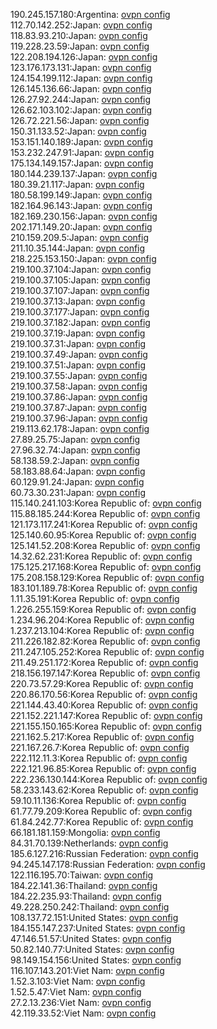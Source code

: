 190.245.157.180:Argentina: [ovpn config](vpn/190_245_157_180.ovpn)  
112.70.142.252:Japan: [ovpn config](vpn/112_70_142_252.ovpn)  
118.83.93.210:Japan: [ovpn config](vpn/118_83_93_210.ovpn)  
119.228.23.59:Japan: [ovpn config](vpn/119_228_23_59.ovpn)  
122.208.194.126:Japan: [ovpn config](vpn/122_208_194_126.ovpn)  
123.176.173.131:Japan: [ovpn config](vpn/123_176_173_131.ovpn)  
124.154.199.112:Japan: [ovpn config](vpn/124_154_199_112.ovpn)  
126.145.136.66:Japan: [ovpn config](vpn/126_145_136_66.ovpn)  
126.27.92.244:Japan: [ovpn config](vpn/126_27_92_244.ovpn)  
126.62.103.102:Japan: [ovpn config](vpn/126_62_103_102.ovpn)  
126.72.221.56:Japan: [ovpn config](vpn/126_72_221_56.ovpn)  
150.31.133.52:Japan: [ovpn config](vpn/150_31_133_52.ovpn)  
153.151.140.189:Japan: [ovpn config](vpn/153_151_140_189.ovpn)  
153.232.247.91:Japan: [ovpn config](vpn/153_232_247_91.ovpn)  
175.134.149.157:Japan: [ovpn config](vpn/175_134_149_157.ovpn)  
180.144.239.137:Japan: [ovpn config](vpn/180_144_239_137.ovpn)  
180.39.21.117:Japan: [ovpn config](vpn/180_39_21_117.ovpn)  
180.58.199.149:Japan: [ovpn config](vpn/180_58_199_149.ovpn)  
182.164.96.143:Japan: [ovpn config](vpn/182_164_96_143.ovpn)  
182.169.230.156:Japan: [ovpn config](vpn/182_169_230_156.ovpn)  
202.171.149.20:Japan: [ovpn config](vpn/202_171_149_20.ovpn)  
210.159.209.5:Japan: [ovpn config](vpn/210_159_209_5.ovpn)  
211.10.35.144:Japan: [ovpn config](vpn/211_10_35_144.ovpn)  
218.225.153.150:Japan: [ovpn config](vpn/218_225_153_150.ovpn)  
219.100.37.104:Japan: [ovpn config](vpn/219_100_37_104.ovpn)  
219.100.37.105:Japan: [ovpn config](vpn/219_100_37_105.ovpn)  
219.100.37.107:Japan: [ovpn config](vpn/219_100_37_107.ovpn)  
219.100.37.13:Japan: [ovpn config](vpn/219_100_37_13.ovpn)  
219.100.37.177:Japan: [ovpn config](vpn/219_100_37_177.ovpn)  
219.100.37.182:Japan: [ovpn config](vpn/219_100_37_182.ovpn)  
219.100.37.19:Japan: [ovpn config](vpn/219_100_37_19.ovpn)  
219.100.37.31:Japan: [ovpn config](vpn/219_100_37_31.ovpn)  
219.100.37.49:Japan: [ovpn config](vpn/219_100_37_49.ovpn)  
219.100.37.51:Japan: [ovpn config](vpn/219_100_37_51.ovpn)  
219.100.37.55:Japan: [ovpn config](vpn/219_100_37_55.ovpn)  
219.100.37.58:Japan: [ovpn config](vpn/219_100_37_58.ovpn)  
219.100.37.86:Japan: [ovpn config](vpn/219_100_37_86.ovpn)  
219.100.37.87:Japan: [ovpn config](vpn/219_100_37_87.ovpn)  
219.100.37.96:Japan: [ovpn config](vpn/219_100_37_96.ovpn)  
219.113.62.178:Japan: [ovpn config](vpn/219_113_62_178.ovpn)  
27.89.25.75:Japan: [ovpn config](vpn/27_89_25_75.ovpn)  
27.96.32.74:Japan: [ovpn config](vpn/27_96_32_74.ovpn)  
58.138.59.2:Japan: [ovpn config](vpn/58_138_59_2.ovpn)  
58.183.88.64:Japan: [ovpn config](vpn/58_183_88_64.ovpn)  
60.129.91.24:Japan: [ovpn config](vpn/60_129_91_24.ovpn)  
60.73.30.231:Japan: [ovpn config](vpn/60_73_30_231.ovpn)  
115.140.241.103:Korea Republic of: [ovpn config](vpn/115_140_241_103.ovpn)  
115.88.185.244:Korea Republic of: [ovpn config](vpn/115_88_185_244.ovpn)  
121.173.117.241:Korea Republic of: [ovpn config](vpn/121_173_117_241.ovpn)  
125.140.60.95:Korea Republic of: [ovpn config](vpn/125_140_60_95.ovpn)  
125.141.52.208:Korea Republic of: [ovpn config](vpn/125_141_52_208.ovpn)  
14.32.62.231:Korea Republic of: [ovpn config](vpn/14_32_62_231.ovpn)  
175.125.217.168:Korea Republic of: [ovpn config](vpn/175_125_217_168.ovpn)  
175.208.158.129:Korea Republic of: [ovpn config](vpn/175_208_158_129.ovpn)  
183.101.189.78:Korea Republic of: [ovpn config](vpn/183_101_189_78.ovpn)  
1.11.35.191:Korea Republic of: [ovpn config](vpn/1_11_35_191.ovpn)  
1.226.255.159:Korea Republic of: [ovpn config](vpn/1_226_255_159.ovpn)  
1.234.96.204:Korea Republic of: [ovpn config](vpn/1_234_96_204.ovpn)  
1.237.213.104:Korea Republic of: [ovpn config](vpn/1_237_213_104.ovpn)  
211.226.182.82:Korea Republic of: [ovpn config](vpn/211_226_182_82.ovpn)  
211.247.105.252:Korea Republic of: [ovpn config](vpn/211_247_105_252.ovpn)  
211.49.251.172:Korea Republic of: [ovpn config](vpn/211_49_251_172.ovpn)  
218.156.197.147:Korea Republic of: [ovpn config](vpn/218_156_197_147.ovpn)  
220.73.57.29:Korea Republic of: [ovpn config](vpn/220_73_57_29.ovpn)  
220.86.170.56:Korea Republic of: [ovpn config](vpn/220_86_170_56.ovpn)  
221.144.43.40:Korea Republic of: [ovpn config](vpn/221_144_43_40.ovpn)  
221.152.221.147:Korea Republic of: [ovpn config](vpn/221_152_221_147.ovpn)  
221.155.150.165:Korea Republic of: [ovpn config](vpn/221_155_150_165.ovpn)  
221.162.5.217:Korea Republic of: [ovpn config](vpn/221_162_5_217.ovpn)  
221.167.26.7:Korea Republic of: [ovpn config](vpn/221_167_26_7.ovpn)  
222.112.11.3:Korea Republic of: [ovpn config](vpn/222_112_11_3.ovpn)  
222.121.96.85:Korea Republic of: [ovpn config](vpn/222_121_96_85.ovpn)  
222.236.130.144:Korea Republic of: [ovpn config](vpn/222_236_130_144.ovpn)  
58.233.143.62:Korea Republic of: [ovpn config](vpn/58_233_143_62.ovpn)  
59.10.11.136:Korea Republic of: [ovpn config](vpn/59_10_11_136.ovpn)  
61.77.79.209:Korea Republic of: [ovpn config](vpn/61_77_79_209.ovpn)  
61.84.242.77:Korea Republic of: [ovpn config](vpn/61_84_242_77.ovpn)  
66.181.181.159:Mongolia: [ovpn config](vpn/66_181_181_159.ovpn)  
84.31.70.139:Netherlands: [ovpn config](vpn/84_31_70_139.ovpn)  
185.6.127.216:Russian Federation: [ovpn config](vpn/185_6_127_216.ovpn)  
94.245.147.178:Russian Federation: [ovpn config](vpn/94_245_147_178.ovpn)  
122.116.195.70:Taiwan: [ovpn config](vpn/122_116_195_70.ovpn)  
184.22.141.36:Thailand: [ovpn config](vpn/184_22_141_36.ovpn)  
184.22.235.93:Thailand: [ovpn config](vpn/184_22_235_93.ovpn)  
49.228.250.242:Thailand: [ovpn config](vpn/49_228_250_242.ovpn)  
108.137.72.151:United States: [ovpn config](vpn/108_137_72_151.ovpn)  
184.155.147.237:United States: [ovpn config](vpn/184_155_147_237.ovpn)  
47.146.51.57:United States: [ovpn config](vpn/47_146_51_57.ovpn)  
50.82.140.77:United States: [ovpn config](vpn/50_82_140_77.ovpn)  
98.149.154.156:United States: [ovpn config](vpn/98_149_154_156.ovpn)  
116.107.143.201:Viet Nam: [ovpn config](vpn/116_107_143_201.ovpn)  
1.52.3.103:Viet Nam: [ovpn config](vpn/1_52_3_103.ovpn)  
1.52.5.47:Viet Nam: [ovpn config](vpn/1_52_5_47.ovpn)  
27.2.13.236:Viet Nam: [ovpn config](vpn/27_2_13_236.ovpn)  
42.119.33.52:Viet Nam: [ovpn config](vpn/42_119_33_52.ovpn)  
